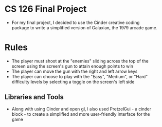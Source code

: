 # CS 126 Final Project
* For my final project, I decided to use the Cinder creative coding package to write a simplified version of 
Galaxian, the 1979 arcade game.

# Rules
* The player must shoot at the "enemies" sliding across the top of the screen using the screen's gun to attain enough 
points to win 
* The player can move the gun with the right and left arrow keys
* The player can choose to play with the "Easy", "Medium", or "Hard" difficulty levels by selecting a toggle on the 
screen's left side

## Libraries and Tools
* Along with using Cinder and open gl, I also used PretzelGui - a cinder block - to create a simplified and more 
user-friendly interface for the game

